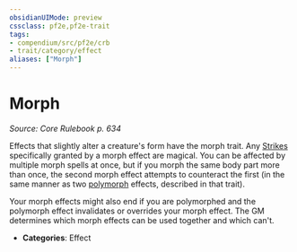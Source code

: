 ```yaml
---
obsidianUIMode: preview
cssclass: pf2e,pf2e-trait
tags:
- compendium/src/pf2e/crb
- trait/category/effect
aliases: ["Morph"]
---
```

# Morph  
*Source: Core Rulebook p. 634*  

Effects that slightly alter a creature's form have the morph trait. Any [Strikes](rules/actions/strike.md) specifically granted by a morph effect are magical. You can be affected by multiple morph spells at once, but if you morph the same body part more than once, the second morph effect attempts to counteract the first (in the same manner as two [polymorph](rules/traits/polymorph.md) effects, described in that trait).

Your morph effects might also end if you are polymorphed and the polymorph effect invalidates or overrides your morph effect. The GM determines which morph effects can be used together and which can't.

- **Categories**: Effect